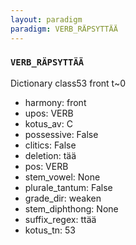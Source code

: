 ```yaml
---
layout: paradigm
paradigm: VERB_RÄPSYTTÄÄ
---
```

### ` VERB_RÄPSYTTÄÄ `

Dictionary class53 front t~0
* harmony: front
* upos: VERB
* kotus_av: C
* possessive: False
* clitics: False
* deletion: tää
* pos: VERB
* stem_vowel: None
* plurale_tantum: False
* grade_dir: weaken
* stem_diphthong: None
* suffix_regex: ttää
* kotus_tn: 53
